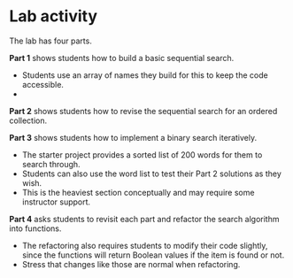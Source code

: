 # Lab activity

The lab has four parts.

**Part 1** shows students how to build a basic sequential search.
- Students use an array of names they build for this to keep the code accessible.
- 
**Part 2** shows students how to revise the sequential search for an ordered collection.

**Part 3** shows students how to implement a binary search iteratively.
- The starter project provides a sorted list of 200 words for them to search through.
- Students can also use the word list to test their Part 2 solutions as they wish.
- This is the heaviest section conceptually and may require some instructor support.
  
**Part 4** asks students to revisit each part and refactor the search algorithm into functions.
- The refactoring also requires students to modify their code slightly, since the functions will return Boolean values if the item is found or not.
- Stress that changes like those are normal when refactoring.
